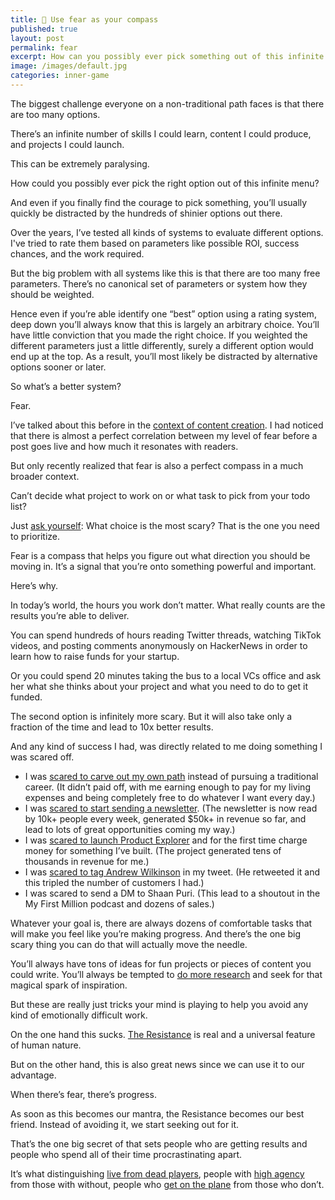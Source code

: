 ```yaml
---
title: 🧠 Use fear as your compass
published: true
layout: post
permalink: fear
excerpt: How can you possibly ever pick something out of this infinite menu?
image: /images/default.jpg
categories: inner-game
---
```


The biggest challenge everyone on a non-traditional path faces is that there are too many options.

There’s an infinite number of skills I could learn, content I could produce, and projects I could launch.

This can be extremely paralysing. 

How could you possibly ever pick the right option out of this infinite menu?

And even if you finally find the courage to pick something, you’ll usually quickly be distracted by the hundreds of shinier options out there.

Over the years, I’ve tested all kinds of systems to evaluate different options. I've tried to rate them based on parameters like possible ROI, success chances, and the work required.

But the big problem with all systems like this is that there are too many free parameters. There’s no canonical set of parameters or system how they should be weighted. 

Hence even if you’re able identify one “best” option using a rating system, deep down you’ll always know that this is largely an arbitrary choice. You’ll have little conviction that you made the right choice. If you weighted the different parameters just a little differently, surely a different option would end up at the top. As a result, you’ll most likely be distracted by alternative options sooner or later. 

So what’s a better system? 

Fear.

I’ve talked about this before in the [context of content creation](https://jakobgreenfeld.com/secrets). I had noticed that there is almost a perfect correlation between my level of fear before a post goes live and how much it resonates with readers.

But only recently realized that fear is also a perfect compass in a much broader context.

Can’t decide what project to work on or what task to pick from your todo list? 

Just [ask yourself](https://jakobgreenfeld.com/good-questions): What choice is the most scary? That is the one you need to prioritize.

Fear is a compass that helps you figure out what direction you should be moving in. It’s a signal that you’re onto something powerful and important.

Here’s why.

In today’s world, the hours you work don’t matter. What really counts are the results you’re able to deliver. 

You can spend hundreds of hours reading Twitter threads, watching TikTok videos, and posting comments anonymously on HackerNews in order to learn how to raise funds for your startup. 

Or you could spend 20 minutes taking the bus to a local VCs office and ask her what she thinks about your project and what you need to do to get it funded. 

The second option is infinitely more scary. But it will also take only a fraction of the time and lead to 10x better results. 

And any kind of success I had, was directly related to me doing something I was scared off. 

- I was [scared to carve out my own path](https://twitter.com/jakobgreenfeld/status/1360562937979686918) instead of pursuing a traditional career.  (It didn’t paid off, with me earning enough to pay for my living expenses and being completely free to do whatever I want every day.)
- I was [scared to start sending a newsletter](https://twitter.com/jakobgreenfeld/status/1372219741369200640). (The newsletter is now read by 10k+ people every week, generated $50k+ in revenue so far, and lead to lots of great opportunities coming my way.)
- I was [scared to launch Product Explorer](https://twitter.com/jakobgreenfeld/status/1321830902629097474) and for the first time charge money for something I’ve built. (The project generated tens of thousands in revenue for me.)
- I was [scared to tag Andrew Wilkinson](https://twitter.com/jakobgreenfeld/status/1322254372416425985) in my tweet. (He retweeted it and this tripled the number of customers I had.)
- I was scared to send a DM to Shaan Puri. (This lead to a shoutout in the My First Million podcast and dozens of sales.)

Whatever your goal is, there are always dozens of comfortable tasks that will make you feel like you’re making progress. And there’s the one big scary thing you can do that will actually move the needle.

You’ll always have tons of ideas for fun projects or pieces of content you could write. You’ll always be tempted to [do more research](https://jakobgreenfeld.com/against-content) and seek for that magical spark of inspiration. 

But these are really just tricks your mind is playing to help you avoid any kind of emotionally difficult work. 

On the one hand this sucks. [The Resistance](https://en.wikipedia.org/wiki/Resistance_(creativity)) is real and a universal feature of human nature. 

But on the other hand, this is also great news since we can use it to our advantage. 

When there’s fear, there’s progress. 

As soon as this becomes our mantra, the Resistance becomes our best friend. Instead of avoiding it, we start seeking out for it. 

That’s the one big secret of that sets people who are getting results and people who spend all of their time procrastinating apart.

It’s what distinguishing [live from dead players](https://medium.com/@samo.burja/live-versus-dead-players-2b24f6e9eae2), people with [high agency](https://twitter.com/george__mack/status/1368621678675324934) from those with without, people who [get on the plane](https://taylorpearson.me/margin/) from those who don’t.